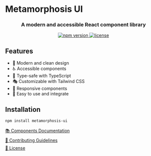 # Metamorphosis UI

<div align="center">
  <h3>A modern and accessible React component library</h3>
</div>

<div align="center">
  <a href="https://www.npmjs.com/package/metamorphosis-ui">
    <img src="https://img.shields.io/npm/v/metamorphosis-ui" alt="npm version" />
  </a>
  <a href="LICENSE">
    <img src="https://img.shields.io/npm/l/metamorphosis-ui" alt="license" />
  </a>
</div>

## Features

- 🎨 Modern and clean design
- ♿️ Accessible components
- 🎯 Type-safe with TypeScript
- 🎭 Customizable with Tailwind CSS
- 📱 Responsive components
- 🚀 Easy to use and integrate

## Installation

```bash
npm install metamorphosis-ui
```

<div align="left" style="display: flex; flex-direction: column; gap: 8px;"> <a href="COMPONENTS.md">📚 Components Documentation</a> <a href="CONTRIBUTING.md">🤝 Contributing Guidelines</a> <a href="LICENSE">📜 License</a> </div> 